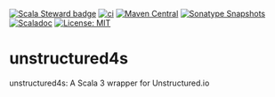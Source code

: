 [![Scala Steward badge](https://img.shields.io/badge/Scala_Steward-helping-blue.svg?style=flat&logo=data:image/png;base64,iVBORw0KGgoAAAANSUhEUgAAAA4AAAAQCAMAAAARSr4IAAAAVFBMVEUAAACHjojlOy5NWlrKzcYRKjGFjIbp293YycuLa3pYY2LSqql4f3pCUFTgSjNodYRmcXUsPD/NTTbjRS+2jomhgnzNc223cGvZS0HaSD0XLjbaSjElhIr+AAAAAXRSTlMAQObYZgAAAHlJREFUCNdNyosOwyAIhWHAQS1Vt7a77/3fcxxdmv0xwmckutAR1nkm4ggbyEcg/wWmlGLDAA3oL50xi6fk5ffZ3E2E3QfZDCcCN2YtbEWZt+Drc6u6rlqv7Uk0LdKqqr5rk2UCRXOk0vmQKGfc94nOJyQjouF9H/wCc9gECEYfONoAAAAASUVORK5CYII=)](https://scala-steward.org)
[![ci](https://github.com/ASRagab/unstructured4s/workflows/ci/badge.svg)](https://github.com/ASRagab/unstructured4s/actions)
[![Maven Central](https://img.shields.io/maven-central/v/org.twelvehart/unstructured4s-core_3.svg?label=Maven%20Central)](https://search.maven.org/search?q=g:%22org.twelvehart%22%20AND%20a:%22unstructured4s-core_3%22)
[![Sonatype Snapshots](https://img.shields.io/nexus/s/https/s01.oss.sonatype.org/org.twelvehart/unstructured4s-core_3.svg?label=Sonatype%20Snapshot)](https://s01.oss.sonatype.org/content/repositories/snapshots/org/twelvehart/unstructured4s-core_3)
[![Scaladoc](https://www.javadoc.io/badge/org.twelvehart/unstructured4s-core_3.svg)](https://javadoc.io/doc/org.twelvehart/unstructured4s-core_3)
[![License: MIT](https://img.shields.io/badge/License-MIT-yellow.svg)](https://opensource.org/licenses/MIT)

# unstructured4s
unstructured4s: A Scala 3 wrapper for Unstructured.io
